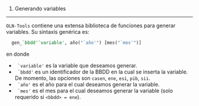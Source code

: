 1. Generando variables
----------------------

``OLN-Tools`` contiene una extensa biblioteca de funciones para generar variables. Su sintaxis genérica es: 
```stata
  gen_`bbdd'`variable', año("`año'") [mes("`mes'")]
```

en donde

* `` `variable'`` es la variable que deseamos generar.
* `` `bbdd'`` es un identificador de la BBDD en la cual se inserta la variable. De momento, las opciones son ``casen``, ``ene``, ``esi``, ``pib``, ``sii``.
* `` `año'`` es el año para el cual deseamos generar la variable.
* `` `mes'`` es el mes para el cual deseamos generar la variable (solo requerido si ``<bbdd> = ene``).

